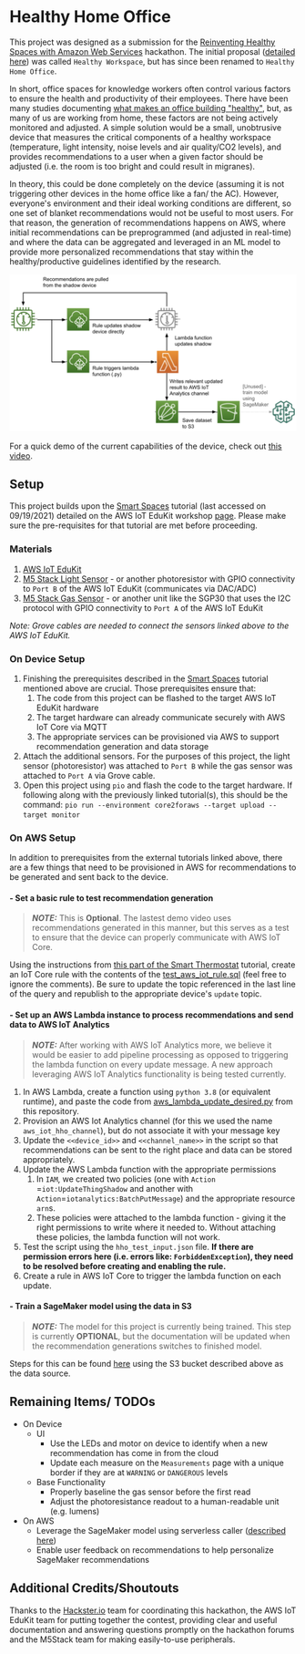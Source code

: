 # Healthy Home Office

This project was designed as a submission for the [Reinventing Healthy Spaces with Amazon Web Services](https://www.hackster.io/contests/Healthy-Spaces-with-AWS) hackathon. The initial proposal ([detailed here](https://www.hackster.io/contests/Healthy-Spaces-with-AWS/hardware_applications/13847)) was called `Healthy Workspace`, but has since been renamed to `Healthy Home Office`.

In short, office spaces for knowledge workers often control various factors to ensure the health and productivity of their employees. There have been many studies documenting [what makes an office building "healthy"](https://hbr.org/2020/04/what-makes-an-office-building-healthy), but, as many of us are working from home, these factors are not being actively monitored and adjusted. A simple solution would be a small, unobtrusive device that measures the critical components of a healthy workspace (temperature, light intensity, noise levels and air quality/CO2 levels), and provides recommendations to a user when a given factor should be adjusted (i.e. the room is too bright and could result in migranes).

In theory, this could be done completely on the device (assuming it is not triggering other devices in the home office like a fan/ the AC). However, everyone's environment and their ideal working conditions are different, so one set of blanket recommendations would not be useful to most users. For that reason, the generation of recommendations happens on AWS, where initial recommendations can be preprogrammed (and adjusted in real-time) and where the data can be aggregated and leveraged in an ML model to provide more personalized recommendations that stay within the healthy/productive guidelines identified by the research.

![Basic Architecture Diagram](https://github.com/caterpillai/aws-iot-hho/blob/main/HHO_v1_AWS_Diagram.png)

For a quick demo of the current capabilities of the device, check out [this video](https://www.youtube.com/watch?v=8kJCjdPjQkM).


## Setup

This project builds upon the [Smart Spaces](https://edukit.workshop.aws/en/smart-spaces.html) tutorial (last accessed on 09/19/2021) detailed on the AWS IoT EduKit workshop [page](https://edukit.workshop.aws/en/). Please make sure the pre-requisites for that tutorial are met before proceeding.


### Materials

1. [AWS IoT EduKit](https://aws.amazon.com/iot/edukit/)
1. [M5 Stack Light Sensor](https://shop.m5stack.com/products/light-sensor-unit) - or another photoresistor with GPIO connectivity to `Port B` of the AWS IoT EduKit (communicates via DAC/ADC)
1. [M5 Stack Gas Sensor](https://shop.m5stack.com/products/tvoc-eco2-gas-unit-sgp30) - or another unit like the SGP30 that uses the I2C protocol with GPIO connectivity to `Port A` of the AWS IoT EduKit

*Note: Grove cables are needed to connect the sensors linked above to the AWS IoT EduKit.*


### On Device Setup

1. Finishing the prerequisites described in the [Smart Spaces](https://edukit.workshop.aws/en/smart-spaces.html) tutorial mentioned above are crucial. Those prerequisites ensure that:
    1. The code from this project can be flashed to the target AWS IoT EduKit hardware
    1. The target hardware can already communicate securely with AWS IoT Core via MQTT
    1. The appropriate services can be provisioned via AWS to support recommendation generation and data storage
1. Attach the additional sensors. For the purposes of this project, the light sensor (photoresistor) was attached to `Port B` while the gas sensor was attached to `Port A` via Grove cable.
1. Open this project using `pio` and flash the code to the target hardware. If following along with the previously linked tutorial(s), this should be the command:
`pio run --environment core2foraws --target upload --target monitor`


### On AWS Setup

In addition to prerequisites from the external tutorials linked above, there are a few things that need to be provisioned in AWS for recommendations to be generated and sent back to the device.

#### - Set a basic rule to test recommendation generation

> **_NOTE:_**  This is **Optional**. The lastest demo video uses recommendations generated in this manner, but this serves as a test to ensure that the device can properly communicate with AWS IoT Core.

Using the instructions from [this part of the Smart Thermostat](https://edukit.workshop.aws/en/smart-thermostat/data-transforms-and-routing.html) tutorial, create an IoT Core rule with the contents of the [test_aws_iot_rule.sql](https://github.com/caterpillai/aws-iot-hho/blob/main/test_aws_iot_rule.sql) (feel free to ignore the comments). Be sure to update the topic referenced in the last line of the query and republish to the appropriate device's `update` topic.


#### - Set up an AWS Lambda instance to process recommendations and send data to AWS IoT Analytics

> **_NOTE:_** After working with AWS IoT Analytics more, we believe it would be easier to add pipeline processing as opposed to triggering the lambda function on every update message. A new approach leveraging AWS IoT Analytics functionality is being tested currently.

1. In AWS Lambda, create a function using `python 3.8` (or equivalent runtime), and paste the code from [aws_lambda_update_desired.py](https://github.com/caterpillai/aws-iot-hho/blob/main/aws_lambda_update_desired.py) from this repository.
2. Provision an AWS Iot Analytics channel (for this we used the name `aws_iot_hho_channel`), but do not associate it with your message key
3. Update the `<<device_id>>` and `<<channel_name>>` in the script so that recommendations can be sent to the right place and data can be stored appropriately.
4. Update the AWS Lambda function with the appropriate permissions
    1. In `IAM`, we created two policies (one with `Action` =`iot:UpdateThingShadow` and another with `Action`=`iotanalytics:BatchPutMessage`) and the appropriate resource `arn`s.
    1. These policies were attached to the lambda function - giving it the right permissions to write where it needed to. Without attaching these policies, the lambda function will not work.
5. Test the script using the `hho_test_input.json` file. **If there are permission errors here (i.e. errors like: `ForbiddenException`), they need to be resolved before creating and enabling the rule.**
6. Create a rule in AWS IoT Core to trigger the lambda function on each update.

#### - Train a SageMaker model using the data in S3

> **_NOTE:_**  The model for this project is currently being trained. This step is currently **OPTIONAL**, but the documentation will be updated when the recommendation generations switches to finished model.

Steps for this can be found [here](https://edukit.workshop.aws/en/smart-spaces/machine-learning.html) using the S3 bucket described above as the data source.


## Remaining Items/ TODOs

* On Device
    * UI
        * Use the LEDs and motor on device to identify when a new recommendation has come in from the cloud
        * Update each measure on the `Measurements` page with a unique border if they are at `WARNING` or `DANGEROUS` levels
    * Base Functionality 
        * Properly baseline the gas sensor before the first read
        * Adjust the photoresistance readout to a human-readable unit (e.g. lumens)
* On AWS
    * Leverage the SageMaker model using serverless caller ([described here](https://edukit.workshop.aws/en/smart-spaces/working-with-ml-models.html))
    * Enable user feedback on recommendations to help personalize SageMaker recommendations

## Additional Credits/Shoutouts

Thanks to the [Hackster.io]() team for coordinating this hackathon, the AWS IoT EduKit team for putting together the contest, providing clear and useful documentation and answering questions promptly on the hackathon forums and the M5Stack team for making easily-to-use peripherals.
